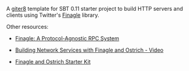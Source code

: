 A [giter8][g8] template for SBT 0.11 starter project to build HTTP servers and clients using Twitter's [Finagle][github-finagle] library.

Other resources:

* [Finagle: A Protocol-Agnostic RPC System][twitter-finagle]

* [Building Network Services with Finagle and Ostrich - Video][tumblr-finagle-ostrich]

* [Finagle and Ostrich Starter Kit][finagle-ostrich-kit]

[g8]: http://github.com/n8han/giter8#readme
[github-finagle]: https://github.com/twitter/finagle
[twitter-finagle]: http://engineering.twitter.com/2011/08/finagle-protocol-agnostic-rpc-system.html
[tumblr-finagle-ostrich]: http://vimeo.com/29763331
[finagle-ostrich-kit]: https://github.com/bmatheny/finagle-starter-kit


